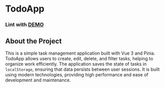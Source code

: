 # TodoApp

### Lint with [DEMO](https://ihor-prodan.github.io/Todo-App-Vue.js/)

## About the Project

This is a simple task management application built with Vue 3 and Pinia. TodoApp allows users to create, edit, delete, and filter tasks, helping to organize work efficiently. The application saves the state of tasks in `localStorage`, ensuring that data persists between user sessions. It is built using modern technologies, providing high performance and ease of development and maintenance.

